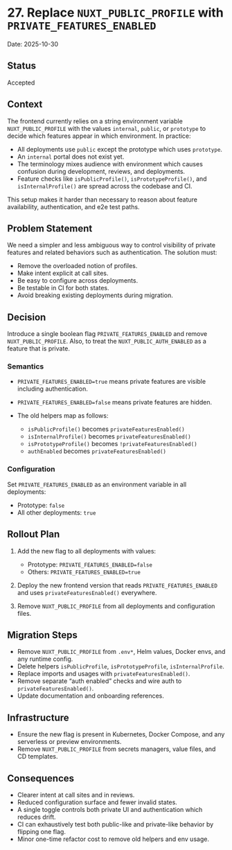 # 27. Replace `NUXT_PUBLIC_PROFILE` with `PRIVATE_FEATURES_ENABLED`

Date: 2025-10-30

## Status

Accepted

## Context

The frontend currently relies on a string environment variable `NUXT_PUBLIC_PROFILE` with the values `internal`, `public`, or `prototype` to decide which features appear in which environment. In practice:

* All deployments use `public` except the prototype which uses `prototype`.
* An `internal` portal does not exist yet.
* The terminology mixes audience with environment which causes confusion during development, reviews, and deployments.
* Feature checks like `isPublicProfile()`, `isPrototypeProfile()`, and `isInternalProfile()` are spread across the codebase and CI.

This setup makes it harder than necessary to reason about feature availability, authentication, and e2e test paths.

## Problem Statement

We need a simpler and less ambiguous way to control visibility of private features and related behaviors such as authentication. The solution must:

* Remove the overloaded notion of profiles.
* Make intent explicit at call sites.
* Be easy to configure across deployments.
* Be testable in CI for both states.
* Avoid breaking existing deployments during migration.

## Decision

Introduce a single boolean flag `PRIVATE_FEATURES_ENABLED` and remove `NUXT_PUBLIC_PROFILE`.
Also, to treat the `NUXT_PUBLIC_AUTH_ENABLED` as a feature that is private.

### Semantics

* `PRIVATE_FEATURES_ENABLED=true` means private features are visible including authentication.
* `PRIVATE_FEATURES_ENABLED=false` means private features are hidden.
* The old helpers map as follows:

    * `isPublicProfile()` becomes `privateFeaturesEnabled()`
    * `isInternalProfile()` becomes `privateFeaturesEnabled()`
    * `isPrototypeProfile()` becomes `!privateFeaturesEnabled()`
    * `authEnabled` becomes `privateFeaturesEnabled()`

### Configuration

Set `PRIVATE_FEATURES_ENABLED` as an environment variable in all deployments:

* Prototype: `false`
* All other deployments: `true`

## Rollout Plan

1. Add the new flag to all deployments with values:

    * Prototype: `PRIVATE_FEATURES_ENABLED=false`
    * Others: `PRIVATE_FEATURES_ENABLED=true`
2. Deploy the new frontend version that reads `PRIVATE_FEATURES_ENABLED` and uses `privateFeaturesEnabled()` everywhere.
3. Remove `NUXT_PUBLIC_PROFILE` from all deployments and configuration files.

## Migration Steps

* Remove `NUXT_PUBLIC_PROFILE` from `.env*`, Helm values, Docker envs, and any runtime config.
* Delete helpers `isPublicProfile`, `isPrototypeProfile`, `isInternalProfile`.
* Replace imports and usages with `privateFeaturesEnabled()`.
* Remove separate “auth enabled” checks and wire auth to `privateFeaturesEnabled()`.
* Update documentation and onboarding references.

## Infrastructure

* Ensure the new flag is present in Kubernetes, Docker Compose, and any serverless or preview environments.
* Remove `NUXT_PUBLIC_PROFILE` from secrets managers, value files, and CD templates.

## Consequences

* Clearer intent at call sites and in reviews.
* Reduced configuration surface and fewer invalid states.
* A single toggle controls both private UI and authentication which reduces drift.
* CI can exhaustively test both public-like and private-like behavior by flipping one flag.
* Minor one-time refactor cost to remove old helpers and env usage.
